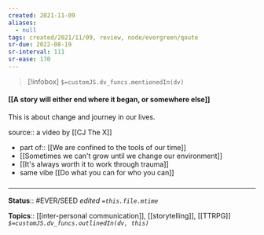 ```yaml
---
created: 2021-11-09 
aliases:
  - null
tags: created/2021/11/09, review, node/evergreen/qoute
sr-due: 2022-08-19
sr-interval: 111
sr-ease: 170
---
```

> [!infobox]
`$=customJS.dv_funcs.mentionedIn(dv)`

#### [[A story will either end where it began, or somewhere else]] 

This is about change and journey in our lives.

source:: a video by [[CJ The X]]

- part of:: [[We are confined to the tools of our time]] 
- [[Sometimes we can't grow until we change our environment]]
- [[It's always worth it to work through trauma]]
- same vibe [[Do what you can for who you can]]

### <hr class="footnote"/>

**Status**:: #EVER/SEED
*edited `=this.file.mtime`*

**Topics**:: [[inter-personal communication]], [[storytelling]], [[TTRPG]]
*`$=customJS.dv_funcs.outlinedIn(dv, this)`*
